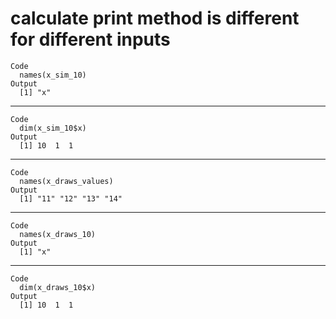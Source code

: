 # calculate print method is different for different inputs

    Code
      names(x_sim_10)
    Output
      [1] "x"

---

    Code
      dim(x_sim_10$x)
    Output
      [1] 10  1  1

---

    Code
      names(x_draws_values)
    Output
      [1] "11" "12" "13" "14"

---

    Code
      names(x_draws_10)
    Output
      [1] "x"

---

    Code
      dim(x_draws_10$x)
    Output
      [1] 10  1  1

